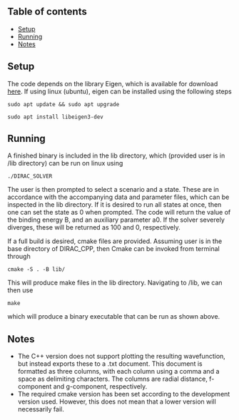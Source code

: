 ## Table of contents
* [Setup](#setup)
* [Running](#running)
* [Notes](#notes)
	
## Setup
The code depends on the library Eigen, which is available for download [here](http://eigen.tuxfamily.org/index.php?title=Main_Page#Download). If using linux (ubuntu), eigen can be installed using the following steps

    sudo apt update && sudo apt upgrade

    sudo apt install libeigen3-dev

## Running
A finished binary is included in the lib directory, which (provided user is in /lib directory) can be run on linux using 

    ./DIRAC_SOLVER

The user is then prompted to select a scenario and a state. These are in accordance with the accompanying data and parameter files, which can be inspected in the lib directory. If it is desired to run all states at once, then one can set the state as 0 when prompted. The code will return the value of the binding energy B, and an auxiliary parameter a0. If the solver severely diverges, these will be returned as 100 and 0, respectively.

If a full build is desired, cmake files are provided. Assuming user is in the base directory of DIRAC_CPP, then Cmake can be invoked from terminal through

    cmake -S . -B lib/

This will produce make files in the lib directory. Navigating to /lib, we can then use

    make

which will produce a binary executable that can be run as shown above.

## Notes
- The C++ version does not support plotting the resulting wavefunction, but instead exports these to a .txt document. This document is formatted as three columns, with each column using a comma and a space as delimiting characters. The columns are radial distance, f-component and g-component, respectively.
- The required cmake version has been set according to the development version used. However, this does not mean that a lower version will necessarily fail.